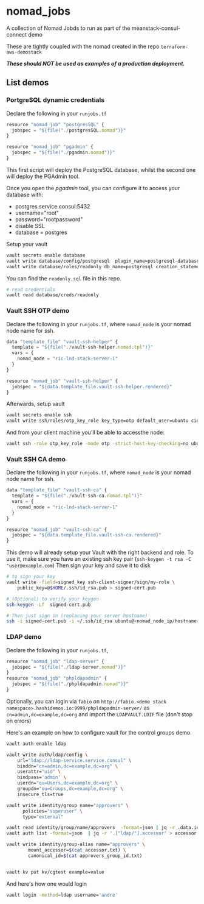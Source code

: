 # nomad_jobs
A collection of Nomad Jobds to run as part of the meanstack-consul-connect demo

These are tightly coupled with the nomad created in the repo `terraform-aws-demostack`

***These should NOT be used as examples of a production deployment.***

## List demos
### PortgreSQL dynamic credentials
Declare the following in your `runjobs.tf`
``` javascript
resource "nomad_job" "postgresSQL" {
  jobspec = "${file("./postgresSQL.nomad")}"
}

resource "nomad_job" "pgadmin" {
  jobspec = "${file("./pgadmin.nomad")}"
}
```
This first script will deploy the PostgreSQL database, whilst the second one will deploy the PGAdmin tool.

Once you open the _pgadmin_ tool, you can configure it to access your database with:
* postgres.service.consul:5432
* username="root"
* password="rootpassword"
* disable SSL
* database = postgres

Setup your vault
```bash
vault secrets enable database
vault write database/config/postgresql  plugin_name=postgresql-database-plugin connection_url="postgresql://{{username}}:{{password}}@postgres.service.consul:5432/postgres?sslmode=disable" allowed_roles="*" username="root" password="rootpassword"
vault write database/roles/readonly db_name=postgresql creation_statements=@readonly.sql default_ttl=1h max_ttl=24h
```

You can find the `readonly.sql` file in this repo.

```bash
# read credentials
vault read database/creds/readonly
```

### Vault SSH OTP demo

Declare the following in your `runjobs.tf`, where `nomad_node` is your nomad node name for ssh.

``` javascript
data "template_file" "vault-ssh-helper" {
  template = "${file("./vault-ssh-helper.nomad.tpl")}"
  vars = {
    nomad_node = "ric-lnd-stack-server-1"
  }
}

resource "nomad_job" "vault-ssh-helper" {
  jobspec = "${data.template_file.vault-ssh-helper.rendered}"
}
```

Afterwards, setup vault

```bash
vault secrets enable ssh
vault write ssh/roles/otp_key_role key_type=otp default_user=ubuntu cidr_list=0.0.0.0/0
```

And from your client machine you'll be able to accessthe node:

``` bash
vault ssh -role otp_key_role -mode otp -strict-host-key-checking=no ubuntu@<nomad_node_ip/host>
```

### Vault SSH CA demo

Declare the following in your `runjobs.tf`, where `nomad_node` is your nomad node name for ssh.

``` javascript
data "template_file" "vault-ssh-ca" {
  template = "${file("./vault-ssh-ca.nomad.tpl")}"
  vars = {
    nomad_node = "ric-lnd-stack-server-1"
  }
}

resource "nomad_job" "vault-ssh-ca" {
  jobspec = "${data.template_file.vault-ssh-ca.rendered}"
}
```

This demo will already setup your Vault with the right backend and role.
To use it, make sure you have an existing ssh key pair (`ssh-keygen -t rsa -C "user@example.com`)
Then sign your key and save it to disk

``` bash
# to sign your key
vault write -field=signed_key ssh-client-signer/sign/my-role \
    public_key=@$HOME/.ssh/id_rsa.pub > signed-cert.pub

# (Optional) to verify your keygen
ssh-keygen -Lf  signed-cert.pub

# Then just sign in (replacing your server hostname)
ssh -i signed-cert.pub -i ~/.ssh/id_rsa ubuntu@<nomad_node_ip/hostname>
```

### LDAP demo

Declare the following in your `runjobs.tf`,

``` javascript
resource "nomad_job" "ldap-server" {
  jobspec = "${file("./ldap-server.nomad")}"
}
resource "nomad_job" "phpldapadmin" {
  jobspec = "${file("./phpldapadmin.nomad")}"
}
```

Optionally, you can login via `fabio` on `http://fabio.<demo stack namespace>.hashidemos.io:9999/phpldapadmin-server/` as `cn=admin,dc=example,dc=org` and import the `LDAPVAULT.LDIF` file (don't stop on errors)

Here's an example on how to configure vault for the control groups demo.

``` bash
vault auth enable ldap

vault write auth/ldap/config \
    url="ldap://ldap-service.service.consul" \
    binddn="cn=admin,dc=example,dc=org" \
    userattr="uid" \
    bindpass='admin' \
    userdn="ou=Users,dc=example,dc=org" \
    groupdn="ou=Groups,dc=example,dc=org" \
    insecure_tls=true

vault write identity/group name="approvers" \
      policies="superuser" \
      type="external"

vault read identity/group/name/approvers  -format=json | jq -r .data.id > approvers_group_id.txt
vault auth list -format=json  | jq -r '.["ldap/"].accessor' > accessor.txt

vault write identity/group-alias name="approvers" \
        mount_accessor=$(cat accessor.txt) \
        canonical_id=$(cat approvers_group_id.txt)


vault kv put kv/cgtest example=value
```

And here's how one would login
``` bash
vault login -method=ldap username='andre'
```
